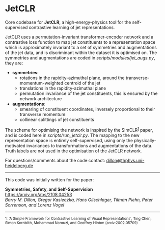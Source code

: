 # JetCLR
Core codebase for **JetCLR**, a high-energy-physics tool for the self-supervised contrastive learning of jet representations.

JetCLR uses a permutation-invariant transformer-encoder network and a contrastive loss function to map jet constituents to a representation space which is approximately invariant to a set of symmetries and augmentations of the jet data, and is discriminant within the dataset it is optimised on.  The symmetries and augmentations are coded in *scripts/modules/jet_augs.py*, they are: <br />
* **symmetries**:
  * rotations in the rapidity-azimuthal plane, around the transverse-momentum-weighted centroid of the jet
  * translations in the rapidity-azimuthal plane
  * permutation invariance of the jet constituents, this is ensured by the network architecture
* **augmentations**:
  * smearing of constituent coordinates, inversely proportional to their transverse momentum
  * collinear splittings of jet constituents

The scheme for optimising the network is inspired by the SimCLR<sup>[1](#myfootnote1)</sup> paper, and is coded here in *scripts/run_jetclr.py*.
The mapping to the new representation space is entirely self-supervised, using only the physically-motivated invariances to transformations and augmentations of the data.  Truth labels are not used in the optimisation of the JetCLR network.

For questions/comments about the code contact: dillon@thphys.uni-heidelberg.de

---

This code was initially written for the paper:

**Symmetries, Safety, and Self-Supervision**<br />
https://arxiv.org/abs/2108.04253 <br />
*Barry M. Dillon, Gregor Kasieczka, Hans Olischlager, Tilman Plehn, Peter Sorrenson, and Lorenz Vogel*

---
<sub> <a name="myfootnote1">1</a>: 'A Simple Framework for Contrastive Learning of Visual Representations', Ting Chen, Simon Kornblith, Mohammad Norouzi, and Geoffrey Hinton (arxiv:2002.05709) </sub>
